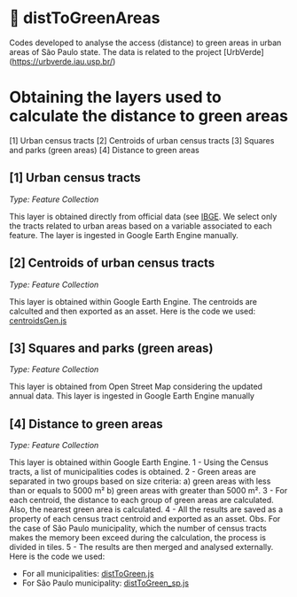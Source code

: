 # 🌿 distToGreenAreas
Codes developed to analyse the access (distance) to green areas in urban areas of São Paulo state. The data is related to the project [UrbVerde] (https://urbverde.iau.usp.br/)

# Obtaining the layers used to calculate the distance to green areas
[1] Urban census tracts
[2] Centroids of urban census tracts
[3] Squares and parks (green areas)
[4] Distance to green areas

## [1] Urban census tracts
_Type: Feature Collection_

This layer is obtained directly from official data (see [IBGE](https://www.ibge.gov.br/geociencias/organizacao-do-territorio/estrutura-territorial/26565-malhas-de-setores-censitarios-divisoes-intramunicipais.html). 
We select only the tracts related to urban areas based on a variable associated to each feature. The layer is ingested in Google Earth Engine manually.

## [2] Centroids of urban census tracts
_Type: Feature Collection_

This layer is obtained within Google Earth Engine. The centroids are calculted and then exported as an asset.
Here is the code we used: [centroidsGen.js](codes/centroidsGen.js)

## [3] Squares and parks (green areas)
_Type: Feature Collection_

This layer is obtained from Open Street Map considering the updated annual data. This layer is ingested in Google Earth Engine manually

## [4] Distance to green areas
_Type: Feature Collection_

This layer is obtained within Google Earth Engine. 
1 - Using the Census tracts, a list of municipalities codes is obtained. 
2 - Green areas are separated in two groups based on size criteria: 
	a) green areas with less than or equals to 5000 m²
	b) green areas with greater than 5000 m². 
3 - For each centroid, the distance to each group of green areas are calculated. Also, the nearest green area is calculated. 
4 -  All the results are saved as a property of each census tract centroid and exported as an asset.
	Obs. For the case of São Paulo municipality, which the number of census tracts makes the memory been exceed during the calculation, the process is divided in tiles.
5 - The results are then merged and analysed externally.
<br>
Here is the code we used: 
- For all municipalities: [distToGreen.js](codes/distToGreen.js)
- For São Paulo municipality: [distToGreen_sp.js](codes/distToGreen_sp.js)

